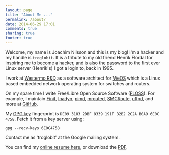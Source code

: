 ```yaml
---
layout: page
title: "About Me ..."
permalink: /about/
date: 2014-06-29 17:01
comments: true
sharing: true
footer: true
---
```


Welcome, my name is Joachim Nilsson and this is my blog!  I'm a hacker
and my handle is `troglobit`.  It is a tribute to my old friend Henrik
Flordal for inspiring me to become a hacker, and is also the password to
the first ever Linux server (Henrik's) I got a login to, back in 1995.

I work at [Westermo R&D][westermo] as a software architect for [WeOS][]
which is a Linux based embedded network operating system for switches
and routers.

On my spare time I write Free/Libre Open Source Software ([FLOSS][]).
For example, I maintain [Finit][], [Inadyn][], [pimd][], [mrouted][],
[SMCRoute][], [uftpd][], and more at [GitHub][].

My [GPG key][] fingerprint is `DE09 3183 2DBF 8339 191F B2B2 2C2A B0A9
6E0C 4758`.  Fetch it from a key server using:

    gpg --recv-keys 6E0C4758

Contact me as 'troglobit' at the Google mailing system.

You can find my [online resume here][resume], or download the [PDF][].

[Finit]:    /finit.html
[Inadyn]:   /inadyn.html
[pimd]:     /pimd.html
[mrouted]:  /mrouted.html
[SMCRoute]: /smcroute.html
[uftpd]:    /uftpd.html
[westermo]: http://www.westermo.com
[WeOS]:     http://www.westermo.com/web/web_en_idc_com.nsf/AllDocuments/771C3C1ECF9B9550C1257E58002B89B3
[FLOSS]:    http://en.wikipedia.org/wiki/Free_and_open-source_software
[GitHub]:   http://github.com/troglobit/
[GPG key]:  http://pgp.mit.edu:11371/pks/lookup?op=get&search=0x6E0C4758
[resume]:   http://resume.troglobit.com
[PDF]:      http://resume.troglobit.com/resume.pdf
